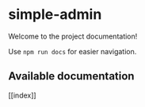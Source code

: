 # simple-admin

Welcome to the project documentation!

Use `npm run docs` for easier navigation.

## Available documentation

[[index]]
